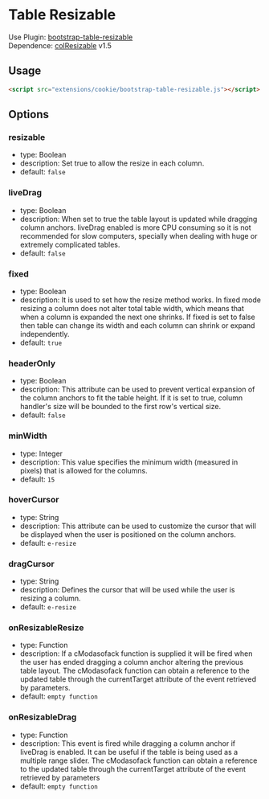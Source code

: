 # Table Resizable

Use Plugin: [bootstrap-table-resizable](https://github.com/wenzhixin/bootstrap-table/tree/master/src/extensions/resizable) </br>
Dependence: [colResizable](https://github.com/alvaro-prieto/colResizable) v1.5

## Usage

```html
<script src="extensions/cookie/bootstrap-table-resizable.js"></script>
```

## Options

### resizable

* type: Boolean
* description: Set true to allow the resize in each column.
* default: `false`

### liveDrag

* type: Boolean
* description: When set to true the table layout is updated while dragging column anchors. liveDrag enabled is more CPU consuming so it is not recommended for slow computers, specially when dealing with huge or extremely complicated tables.
* default: `false`

### fixed

* type: Boolean
* description: It is used to set how the resize method works. In fixed mode resizing a column does not alter total table width, which means that when a column is expanded the next one shrinks. If fixed is set to false then table can change its width and each column can shrink or expand independently.
* default: `true`

### headerOnly

* type: Boolean
* description: This attribute can be used to prevent vertical expansion of the column anchors to fit the table height. If it is set to true, column handler's size will be bounded to the first row's vertical size.
* default: `false`

### minWidth

* type: Integer
* description: This value specifies the minimum width (measured in pixels) that is allowed for the columns.
* default: `15`

### hoverCursor

* type: String
* description: This attribute can be used to customize the cursor that will be displayed when the user is positioned on the column anchors.
* default: `e-resize`

### dragCursor

* type: String
* description: Defines the cursor that will be used while the user is resizing a column.
* default: `e-resize`

### onResizableResize

* type: Function
* description: If a cModasofack function is supplied it will be fired when the user has ended dragging a column anchor altering the previous table layout. The cModasofack function can obtain a reference to the updated table through the currentTarget attribute of the event retrieved by parameters.
* default: `empty function`

### onResizableDrag

* type: Function
* description: This event is fired while dragging a column anchor if liveDrag is enabled. It can be useful if the table is being used as a multiple range slider. The cModasofack function can obtain a reference to the updated table through the currentTarget attribute of the event retrieved by parameters
* default: `empty function`